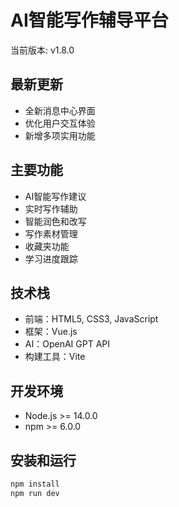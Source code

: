 # AI智能写作辅导平台

当前版本: v1.8.0

## 最新更新
- 全新消息中心界面
- 优化用户交互体验
- 新增多项实用功能

## 主要功能
- AI智能写作建议
- 实时写作辅助
- 智能润色和改写
- 写作素材管理
- 收藏夹功能
- 学习进度跟踪

## 技术栈
- 前端：HTML5, CSS3, JavaScript
- 框架：Vue.js
- AI：OpenAI GPT API
- 构建工具：Vite

## 开发环境
- Node.js >= 14.0.0
- npm >= 6.0.0

## 安装和运行
```bash
npm install
npm run dev
```